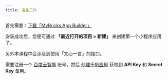 ```yaml
---
title: 准备工作
---
```


首先需要：[下载「MyBricks App Builder」](https://www.mybricks.press/)

安装成功后，您便可通过 **「最近打开的项目 > 新建」** 来创建第一个小程序应用了。

另外本课程中会涉及到使用「文心一言」的接口。

需要注册一个 [百度云智能](https://cloud.baidu.com/) 账号，然后 [创建千帆应用](https://console.bce.baidu.com/qianfan/ais/console/applicationConsole/application) 获取到 **API Key** 和 **Secret Key** 备用。